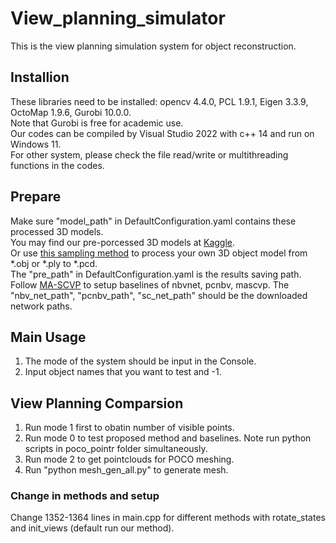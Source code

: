 # View_planning_simulator
This is the view planning simulation system for object reconstruction.  

## Installion
These libraries need to be installed: opencv 4.4.0, PCL 1.9.1, Eigen 3.3.9, OctoMap 1.9.6, Gurobi 10.0.0.  
Note that Gurobi is free for academic use.  
Our codes can be compiled by Visual Studio 2022 with c++ 14 and run on Windows 11.  
For other system, please check the file read/write or multithreading functions in the codes.  

## Prepare
Make sure "model_path" in DefaultConfiguration.yaml contains these processed 3D models.  
You may find our pre-porcessed 3D models at [Kaggle](https://www.kaggle.com/datasets/sicongpan/ma-scvp-dataset).  
Or use [this sampling method](https://github.com/PointCloudLibrary/pcl/blob/master/tools/mesh_sampling.cpp) to process your own 3D object model from *.obj or *.ply to *.pcd.  
The "pre_path" in DefaultConfiguration.yaml is the results saving path.  
Follow [MA-SCVP](https://github.com/psc0628/MA-SCVP) to setup baselines of nbvnet, pcnbv, mascvp. The "nbv_net_path", "pcnbv_path", "sc_net_path" should be the downloaded network paths.  

## Main Usage
1. The mode of the system should be input in the Console.  
2. Input object names that you want to test and -1.

## View Planning Comparsion
1. Run mode 1 first to obatin number of visible points.  
2. Run mode 0 to test proposed method and baselines. Note run python scripts in poco_pointr folder simultaneously.  
3. Run mode 2 to get pointclouds for POCO meshing.  
4. Run "python mesh_gen_all.py" to generate mesh.  

### Change in methods and setup
Change 1352-1364 lines in main.cpp for different methods with rotate_states and init_views (default run our method).




